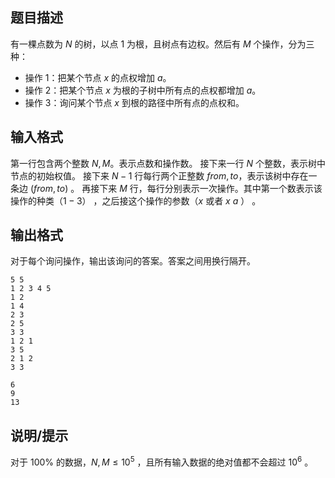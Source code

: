## 题目描述

有一棵点数为 $N$ 的树，以点 $1$ 为根，且树点有边权。然后有 $M$ 个操作，分为三种：

- 操作 $1$：把某个节点 $x$ 的点权增加 $a$。
- 操作 $2$：把某个节点 $x$ 为根的子树中所有点的点权都增加 $a$。
- 操作 $3$：询问某个节点 $x$ 到根的路径中所有点的点权和。

## 输入格式

第一行包含两个整数 $N, M$。表示点数和操作数。
接下来一行 $N$ 个整数，表示树中节点的初始权值。
接下来 $N-1$ 行每行两个正整数 $from, to$，表示该树中存在一条边 $(from, to)$ 。
再接下来 $M$ 行，每行分别表示一次操作。其中第一个数表示该操作的种类（$1-3$） ，之后接这个操作的参数（$x$ 或者 $x$ $a$ ） 。

## 输出格式

对于每个询问操作，输出该询问的答案。答案之间用换行隔开。

```input1
5 5
1 2 3 4 5
1 2
1 4
2 3
2 5
3 3
1 2 1
3 5
2 1 2
3 3
```

```output1
6
9
13
```

## 说明/提示

对于 $100\%$ 的数据，$N,M\le10^5$ ，且所有输入数据的绝对值都不会超过 $10^6$ 。